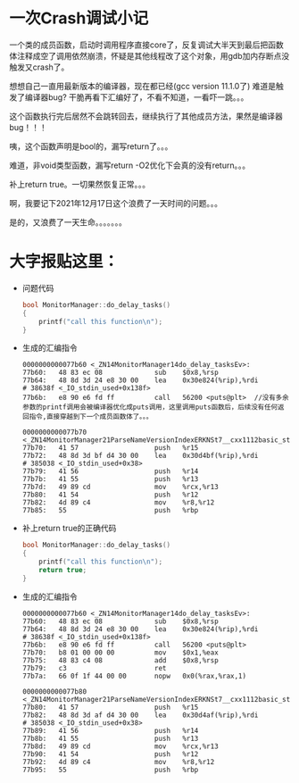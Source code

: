 # 一次Crash调试小记

一个类的成员函数，启动时调用程序直接core了，反复调试大半天到最后把函数体注释成空了调用依然崩溃，怀疑是其他线程改了这个对象，用gdb加内存断点没触发又crash了。

想想自己一直用最新版本的编译器，现在都已经(gcc version 11.1.0了) 难道是触发了编译器bug? 干脆再看下汇编好了，不看不知道，一看吓一跳。。。

这个函数执行完后居然不会跳转回去，继续执行了其他成员方法，果然是编译器bug！！！

咦，这个函数声明是bool的，漏写return了。。。

难道，非void类型函数，漏写return -O2优化下会真的没有return。。。

补上return true。一切果然恢复正常。。。

啊，我要记下2021年12月17日这个浪费了一天时间的问题。。。

是的，又浪费了一天生命。。。。。。。


# 大字报贴这里：

-   问题代码
    ```C
    bool MonitorManager::do_delay_tasks()
    {
        printf("call this function\n");
    }
    ```

- 生成的汇编指令
    ```assembly
    0000000000077b60 <_ZN14MonitorManager14do_delay_tasksEv>:
    77b60:   48 83 ec 08             sub    $0x8,%rsp
    77b64:   48 8d 3d 24 e8 30 00    lea    0x30e824(%rip),%rdi        # 38638f <_IO_stdin_used+0x138f>
    77b6b:   e8 90 e6 fd ff          call   56200 <puts@plt>  //没有多余参数的printf调用会被编译器优化成puts调用，这里调用puts函数后，后续没有任何返回指令,直接穿越到下一个成员函数体了。。。

    0000000000077b70 <_ZN14MonitorManager21ParseNameVersionIndexERKNSt7__cxx1112basic_stringIcSt11char_traitsIcESaIcEEERS5_S8_Ri>:
    77b70:   41 57                   push   %r15   
    77b72:   48 8d 3d bf d4 30 00    lea    0x30d4bf(%rip),%rdi        # 385038 <_IO_stdin_used+0x38>
    77b79:   41 56                   push   %r14   
    77b7b:   41 55                   push   %r13   
    77b7d:   49 89 cd                mov    %rcx,%r13
    77b80:   41 54                   push   %r12   
    77b82:   4d 89 c4                mov    %r8,%r12
    77b85:   55                      push   %rbp   
    ```

- 补上return true的正确代码
    ```C
    bool MonitorManager::do_delay_tasks()
    {
        printf("call this function\n");
        return true;
    }
    ```

- 生成的汇编指令
    ```
    0000000000077b60 <_ZN14MonitorManager14do_delay_tasksEv>:
    77b60:   48 83 ec 08             sub    $0x8,%rsp
    77b64:   48 8d 3d 24 e8 30 00    lea    0x30e824(%rip),%rdi        # 38638f <_IO_stdin_used+0x138f>
    77b6b:   e8 90 e6 fd ff          call   56200 <puts@plt>
    77b70:   b8 01 00 00 00          mov    $0x1,%eax
    77b75:   48 83 c4 08             add    $0x8,%rsp
    77b79:   c3                      ret    
    77b7a:   66 0f 1f 44 00 00       nopw   0x0(%rax,%rax,1)

    0000000000077b80 <_ZN14MonitorManager21ParseNameVersionIndexERKNSt7__cxx1112basic_stringIcSt11char_traitsIcESaIcEEERS5_S8_Ri>:
    77b80:   41 57                   push   %r15   
    77b82:   48 8d 3d af d4 30 00    lea    0x30d4af(%rip),%rdi        # 385038 <_IO_stdin_used+0x38>
    77b89:   41 56                   push   %r14   
    77b8b:   41 55                   push   %r13   
    77b8d:   49 89 cd                mov    %rcx,%r13
    77b90:   41 54                   push   %r12   
    77b92:   4d 89 c4                mov    %r8,%r12
    77b95:   55                      push   %rbp   
    ```